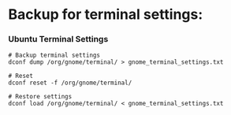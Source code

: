 # Backup for terminal settings:

### Ubuntu Terminal Settings

```
# Backup terminal settings
dconf dump /org/gnome/terminal/ > gnome_terminal_settings.txt

# Reset
dconf reset -f /org/gnome/terminal/

# Restore settings
dconf load /org/gnome/terminal/ < gnome_terminal_settings.txt
```
